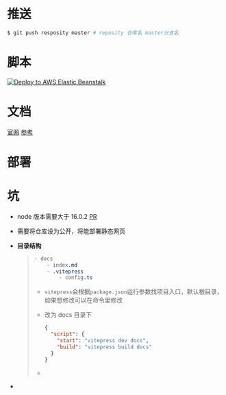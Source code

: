 # 推送

```bash
$ git push resposity master # reposity 仓库名 master分支名
```

# 脚本

  <a href="https://github.com/FrancisSaber/SSG-Blog/blob/master/.github/workflows/deploy.yml">
  <img alt="Deploy to AWS Elastic Beanstalk" src="https://github.com/FrancisSaber/SSG-Blog/blob/master/.github/public/bh3.JPG">
</a>

# 文档

[官网](https://vitepress.dev/)
[参考](https://github.com/Jack-Star-T/vitePress)

# 部署

# 坑

- node 版本需要大于 16.0.2 [PR](https://github.com/firebase/firebase-tools/issues/4598)

- 需要将仓库设为公开，将能部署静态网页

- **目录结构**

  > ```css
  > - docs
  > 	- index.md
  > 	- .vitepress
  > 		- config.ts
  > ```
  >
  > - `vitepress`会根据`package.json`运行参数找项目入口，默认根目录，如果想修改可以在命令里修改
  >
  > - 改为 docs 目录下
  >
  >   ```json
  >   {
  >     "script": {
  >       "start": "vitepress dev docs",
  >       "build": "vitepress build docs"
  >     }
  >   }
  >   ```
  >
  > -

-

